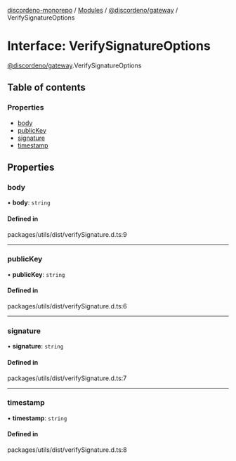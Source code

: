 [discordeno-monorepo](../README.md) / [Modules](../modules.md) / [@discordeno/gateway](../modules/discordeno_gateway.md) / VerifySignatureOptions

# Interface: VerifySignatureOptions

[@discordeno/gateway](../modules/discordeno_gateway.md).VerifySignatureOptions

## Table of contents

### Properties

- [body](discordeno_gateway.VerifySignatureOptions.md#body)
- [publicKey](discordeno_gateway.VerifySignatureOptions.md#publickey)
- [signature](discordeno_gateway.VerifySignatureOptions.md#signature)
- [timestamp](discordeno_gateway.VerifySignatureOptions.md#timestamp)

## Properties

### body

• **body**: `string`

#### Defined in

packages/utils/dist/verifySignature.d.ts:9

---

### publicKey

• **publicKey**: `string`

#### Defined in

packages/utils/dist/verifySignature.d.ts:6

---

### signature

• **signature**: `string`

#### Defined in

packages/utils/dist/verifySignature.d.ts:7

---

### timestamp

• **timestamp**: `string`

#### Defined in

packages/utils/dist/verifySignature.d.ts:8
